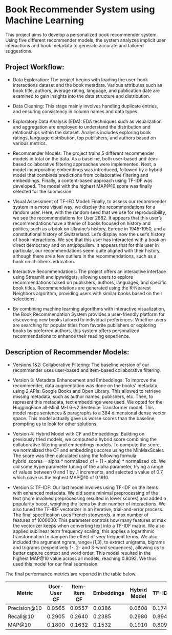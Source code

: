 # Book Recommender System using Machine Learning

This project aims to develop a personalized book recommender system. Using five different recommender models, the system analyzes implicit user interactions and book metadata to generate accurate and tailored suggestions.

## Project Workflow:

- Data Exploration: The project begins with loading the user-book interactions dataset and the book metadata. Various attributes such as book title, authors, average rating, language, and publication date are examined to gain insights into the data structure and distribution.

- Data Cleaning: This stage mainly involves handling duplicate entries, and ensuring consistency in column names and data types.

- Exploratory Data Analysis (EDA): EDA techniques such as visualization and aggregation are employed to understand the distribution and relationships within the dataset. Analysis includes exploring book ratings, language distribution, top publishers, and authors based on various metrics.

- Recommender Models: The project trains 5 different recommender models in total on the data. As a baseline, both user-based and item-based collaborative filtering approaches were implemented. Next, a model incorporating embeddings was introduced, followed by a hybrid model that combines predictions from collaborative filtering and embeddings. Finally, a content-based approach using TF-IDF was developed. The model with the highest MAP@10 score was finally selected for the submission.

- Visual Assessment of TF-IFD Model: Finally, to assess our recommender system in a more visual way, we display the recommendations for a random user. Here, with the random seed that we use for reproducibility, we see the recommendations for User 2882. It appears that this user’s recommendations have a theme of books focused on history and politics, such as a book on Ukraine’s history, Europe in 1945-1950, and a constitutional history of Switzerland. Let’s display now the user’s history of book interactions. We see that this user has interacted with a book on direct democracy and on antipopulism. It appears that for this user in particular, our recommendations seem quite aligned with their history, although there are a few outliers in the recommendations, such as a book on children’s education. 

- Interactive Recommendations: The project offers an interactive interface using Streamlit and ipywidgets, allowing users to explore recommendations based on publishers, authors, languages, and specific book titles. Recommendations are generated using the K-Nearest Neighbors algorithm, providing users with similar books based on their selections.

- By combining machine learning algorithms with interactive visualization, the Book Recommendation System provides a user-friendly platform for discovering new books tailored to individual preferences. Whether users are searching for popular titles from favorite publishers or exploring books by preferred authors, this system offers personalized recommendations to enhance their reading experience.

## Description of Recommender Models:

- Versions 1&2: Collaborative Filtering: The baseline version of our recommender uses user-based and item-based collaborative filtering.

- Version 3: Metadata Enhancement and Embeddings: To improve the recommender, data augmentation was done on the books' metadata, using 2 APIs: Google Books and Open Library. This allowed to retrieve missing metadata, such as author names, publishers, etc. Then, to represent this metadata, text embeddings were used. We opted for the HuggingFace all-MiniLM-L6-v2 Sentence Transformer model. This model maps sentences & paragraphs to a 384 dimensional dense vector space. This model actually gave us worse scores than the baseline, prompting us to look for other solutions.

- Version 4: Hybrid Model with CF and Embeddings: Building on previously tried models, we computed a hybrid score combining the collaborative filtering and embeddings models. To compute the score, we normalized the CF and embeddings scores using the MinMaxScaler. The score was then calculated using the following formula: hybrid_scores = alpha * normalized_cf + (1 - alpha) * normalized_cb. We did some hyperparameter tuning of the alpha parameter, trying a range of values between 0 and 1 by .1 increments, and selected a value of 0.7, which gave us the highest MAP@10 of 0.1910.

- Version 5: TF-IDF: Our last model involves using TF-IDF on the items with enhanced metadata. We did some minimal preprocessing of the text (more involved preprocessing resulted in lower scores) and added a popularity boost, weighing the items by their number of interactions. We also tuned the TF-IDF vectorizer in an iterative, trial-and-error process. The final specification uses French stopwords, a max number of features of 1000000. This parameter controls how many features at max the vectorizer keeps when converting text into a TF-IDF matrix. We also applied sublinear term frequency scaling; this applies a logarithmic transformation to dampen the effect of very frequent terms. We also included the argument ngram_range=(1,3), to extract unigrams, bigrams and trigrams (respectively 1-, 2- and 3-word sequences), allowing us to better capture context and word order. This model resulted in the highest MAP@10 value across all models, reaching 0.8092. We thus used this model for our final submission.

The final performance metrics are reported in the table below.

| Metric        | User-User CF | Item-Item CF | Embeddings | Hybrid Model | TF-IDF  |
|---------------|--------------|--------------|------------|--------------|---------|
| Precision@10  | 0.0565       | 0.0557       | 0.0386     | 0.0608       | 0.1746  |
| Recall@10     | 0.2905       | 0.2640       | 0.2385     | 0.2980       | 0.8948  |
| MAP@10        | 0.1800       | 0.1632       | 0.1532     | 0.1910       | 0.8092  |


